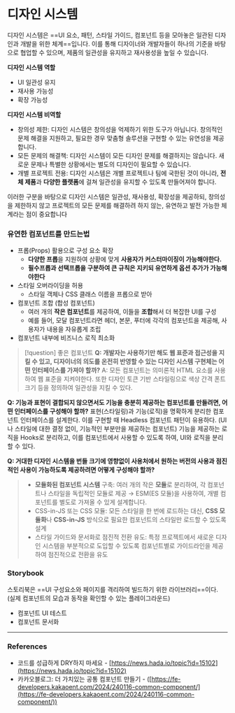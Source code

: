 # 디자인 시스템
디자인 시스템은 ==UI 요소, 패턴, 스타일 가이드, 컴포넌트 등을 모아놓은 일관된 디자인과 개발을 위한 체계==입니다. 이를 통해 디자이너와 개발자들이 하나의 기준을 바탕으로 협업할 수 있으며, 제품의 일관성을 유지하고 재사용성을 높일 수 있습니다.

**디자인 시스템 역할**
- UI 일관성 유지
- 재사용 가능성
- 확장 가능성

**디자인 시스템 비역할**
- 창의성 제한: 디자인 시스템은 창의성을 억제하기 위한 도구가 아닙니다. 창의적인 문제 해결을 지원하고, 필요한 경우 맞춤형 솔루션을 구현할 수 있는 유연성을 제공합니다.
- 모든 문제의 해결책: 디자인 시스템이 모든 디자인 문제를 해결하지는 않습니다. 새로운 문제나 특별한 상황에서는 별도의 디자인이 필요할 수 있습니다.
- 개별 프로젝트 전용: 디자인 시스템은 개별 프로젝트나 팀에 국한된 것이 아니라, **전체 제품**과 **다양한 플랫폼**에 걸쳐 일관성을 유지할 수 있도록 만들어져야 합니다.

이러한 구분을 바탕으로 디자인 시스템은 일관성, 재사용성, 확장성을 제공하되, 창의성을 제한하지 않고 프로젝트의 모든 문제를 해결하려 하지 않는, 유연하고 발전 가능한 체계라는 점이 중요합니다

### 유연한 컴포넌트를 만드는법
- 프롭(Props) 활용으로 구성 요소 확장
    - **다양한 프롭**을 지원하여 상황에 맞게 **사용자가 커스터마이징이 가능해야한다.**
    - **필수프롭과 선택프롭을 구분하여 큰 규칙은 지키되 유연하게 옵션 추가가 가능해야한다**
- 스타일 오버라이딩을 허용
    - 스타일 객체나 CSS 클래스 이름을 프롭으로 받아
- 컴포넌트 조합 (합성 컴포넌트)
    - 여러 개의 **작은 컴포넌트**를 제공하여, 이들을 **조합**해서 더 복잡한 UI를 구성
    - 예를 들어, 모달 컴포넌트라면 헤더, 본문, 푸터에 각각의 컴포넌트을 제공해, 사용자가 내용을 자유롭게 조립
- 컴포넌트 내부에 비즈니스 로직 최소화


>[!question] 좋은 컴포넌트
> **Q: 개발자는 사용하기만 해도 웹 표준과 접근성을 지킬 수 있고, 디자이너의 의도를 온전히 반영할 수 있는 디자인 시스템 구현체는 어떤 인터페이스를 가져야 할까?**
A: 모든 컴포넌트는 의미론적 HTML 요소를 사용하여 웹 표준을 지켜야한다. 또한 디자인 토큰 기반 스타일링으로 색상 간격 폰트 크기 등을 정의하여 일관성을 지킬 수 있다.
>
**Q: 기능과 표현이 결합되지 않으면서도 기능을 충분히 제공하는 컴포넌트를 만들려면, 어떤 인터페이스를 구성해야 할까?**
표현(스타일링)과 기능(로직)을 명확하게 분리한 컴포넌트 인터페이스를 설계한다. 이를 구현할 때 Headless 컴포넌트 패턴이 유용하다. (UI나 스타일에 대한 결정 없이, 기능적인 부분만을 제공하는 컴포넌트)
기능을 제공하는 로직을 Hooks로 분리하고, 이를 컴포넌트에서 사용할 수 있도록 하여, UI와 로직을 분리할 수 있다.
> 
**Q: 거대한 디자인 시스템을 번들 크기에 영향없이 사용처에서 원하는 버전의 사용과 점진적인 사용이 가능하도록 제공하려면 어떻게 구성해야 할까?**
>- **모듈화된 컴포넌트 시스템** 구축: 여러 개의 작은 **모듈**로 분리하여, 각 컴포넌트나 스타일을 독립적인 모듈로 제공 → ESM(ES 모듈)을 사용하여, 개별 컴포넌트를 별도로 가져올 수 있게 설계합니다.
>- CSS-in-JS 또는 CSS 모듈: 모든 스타일을 한 번에 로드하는 대신, **CSS 모듈화**나 **CSS-in-JS** 방식으로 필요한 컴포넌트의 스타일만 로드할 수 있도록 설계
>- 스타일 가이드와 문서화로 점진적 전환 유도: 특정 프로젝트에서 새로운 디자인 시스템을 부분적으로 도입할 수 있도록 컴포넌트별로 가이드라인을 제공하여 점진적으로 전환을 유도

### Storybook
스토리북은 ==UI 구성요소와 페이지를 격리하여 빌드하기 위한 라이브러리==이다.  (실제 컴포넌트의 모습과 동작을 확인할 수 있는 플레이그라운드)

- 컴포넌트 UI 테스트
- 컴포넌트 문서화

---
### References
- 코드를 성급하게 DRY하지 마세요 - [https://news.hada.io/topic?id=15102](https://news.hada.io/topic?id=15102)
- 카카오블로그: 더 가치있는 공통 컴포넌트 만들기 - ([https://fe-developers.kakaoent.com/2024/240116-common-component/](https://fe-developers.kakaoent.com/2024/240116-common-component/))